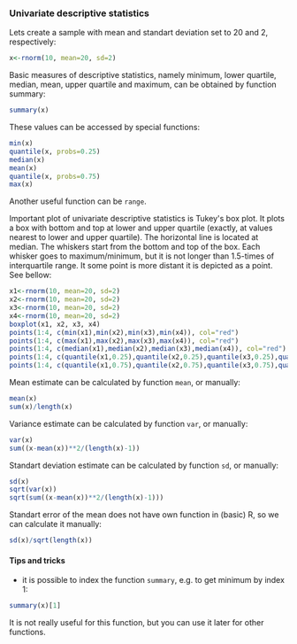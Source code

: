 ### Univariate descriptive statistics
Lets create a sample with mean and standart deviation set to 20 and 2, respectively:
```R
x<-rnorm(10, mean=20, sd=2)
```
Basic measures of descriptive statistics, namely minimum, lower quartile, median, mean, upper quartile and maximum,
can be obtained by function summary:
```R
summary(x)
```
These values can be accessed by special functions:
```R
min(x)
quantile(x, probs=0.25)
median(x)
mean(x)
quantile(x, probs=0.75)
max(x)
```
Another useful function can be `range`.

Important plot of univariate descriptive statistics is Tukey's box plot. It plots a box with bottom and top at
lower and upper quartile (exactly, at values nearest to lower and upper quartile). The horizontal line is located
at median. The whiskers start from the bottom and top of the box. Each whisker goes to maximum/minimum, but it is
not longer than 1.5-times of interquartile range. It some point is more distant it is depicted as a point. See bellow:
```R
x1<-rnorm(10, mean=20, sd=2)
x2<-rnorm(10, mean=20, sd=2)
x3<-rnorm(10, mean=20, sd=2)
x4<-rnorm(10, mean=20, sd=2)
boxplot(x1, x2, x3, x4)
points(1:4, c(min(x1),min(x2),min(x3),min(x4)), col="red")
points(1:4, c(max(x1),max(x2),max(x3),max(x4)), col="red")
points(1:4, c(median(x1),median(x2),median(x3),median(x4)), col="red")
points(1:4, c(quantile(x1,0.25),quantile(x2,0.25),quantile(x3,0.25),quantile(x4,0.25)), col="red")
points(1:4, c(quantile(x1,0.75),quantile(x2,0.75),quantile(x3,0.75),quantile(x4,0.75)), col="red")
```
Mean estimate can be calculated by function `mean`, or manually:
```R
mean(x)
sum(x)/length(x)
```
Variance estimate can be calculated by function `var`, or manually:
```R
var(x)
sum((x-mean(x))**2/(length(x)-1))
```
Standart deviation estimate can be calculated by function `sd`, or manually:
```R
sd(x)
sqrt(var(x))
sqrt(sum((x-mean(x))**2/(length(x)-1)))
```
Standart error of the mean does not have own function in (basic) R, so we can calculate it manually:
```R
sd(x)/sqrt(length(x))
```
#### Tips and tricks
* it is possible to index the function `summary`, e.g. to get minimum by index 1:
```R
summary(x)[1]
```
It is not really useful for this function, but you can use it later for other functions.

